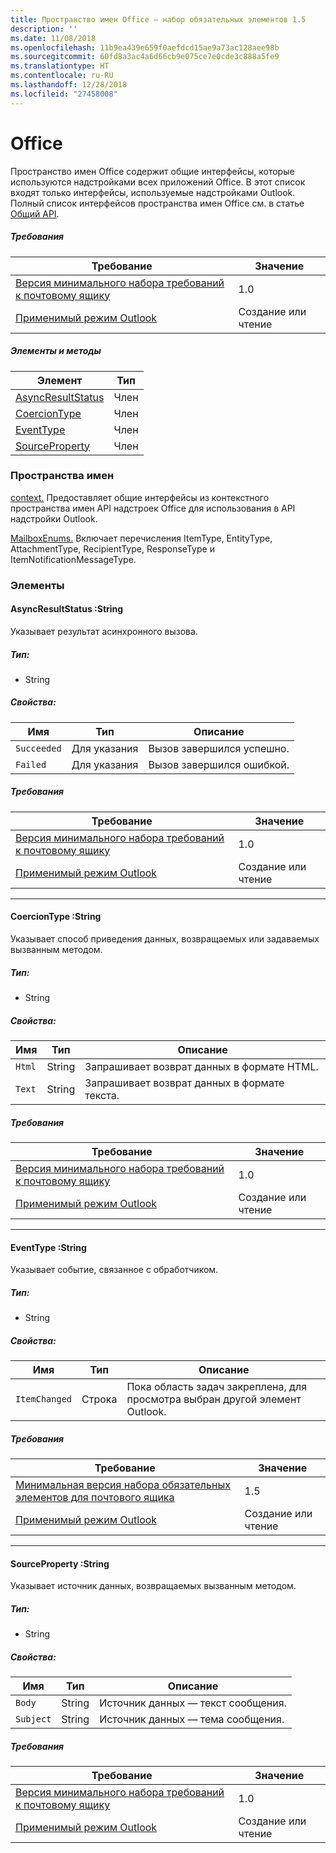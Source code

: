 ```yaml
---
title: Пространство имен Office — набор обязательных элементов 1.5
description: ''
ms.date: 11/08/2018
ms.openlocfilehash: 11b9ea439e659f0aefdcd15ae9a73ac128aee98b
ms.sourcegitcommit: 60fd8a3ac4a6d66cb9e075ce7e0cde3c888a5fe9
ms.translationtype: HT
ms.contentlocale: ru-RU
ms.lasthandoff: 12/28/2018
ms.locfileid: "27458008"
---
```

# <a name="office"></a>Office

Пространство имен Office содержит общие интерфейсы, которые используются надстройками всех приложений Office. В этот список входят только интерфейсы, используемые надстройками Outlook. Полный список интерфейсов пространства имен Office см. в статье [Общий API](/javascript/api/office).

##### <a name="requirements"></a>Требования

|Требование| Значение|
|---|---|
|[Версия минимального набора требований к почтовому ящику](/office/dev/add-ins/reference/requirement-sets/outlook-api-requirement-sets)| 1.0|
|[Применимый режим Outlook](https://docs.microsoft.com/outlook/add-ins/#extension-points)| Создание или чтение|

##### <a name="members-and-methods"></a>Элементы и методы

| Элемент | Тип |
|--------|------|
| [AsyncResultStatus](#asyncresultstatus-string) | Член |
| [CoercionType](#coerciontype-string) | Член |
| [EventType](#eventtype-string) | Член |
| [SourceProperty](#sourceproperty-string) | Член |

### <a name="namespaces"></a>Пространства имен

[context.](office.context.md) Предоставляет общие интерфейсы из контекстного пространства имен API надстроек Office для использования в API надстройки Outlook.

[MailboxEnums.](/javascript/api/outlook/office.mailboxenums.attachmenttype) Включает перечисления ItemType, EntityType, AttachmentType, RecipientType, ResponseType и ItemNotificationMessageType.

### <a name="members"></a>Элементы

####  <a name="asyncresultstatus-string"></a>AsyncResultStatus :String

Указывает результат асинхронного вызова.

##### <a name="type"></a>Тип:

*   String

##### <a name="properties"></a>Свойства:

|Имя| Тип| Описание|
|---|---|---|
|`Succeeded`| Для указания|Вызов завершился успешно.|
|`Failed`| Для указания|Вызов завершился ошибкой.|

##### <a name="requirements"></a>Требования

|Требование| Значение|
|---|---|
|[Версия минимального набора требований к почтовому ящику](/office/dev/add-ins/reference/requirement-sets/outlook-api-requirement-sets)| 1.0|
|[Применимый режим Outlook](https://docs.microsoft.com/outlook/add-ins/#extension-points)| Создание или чтение|

---

####  <a name="coerciontype-string"></a>CoercionType :String

Указывает способ приведения данных, возвращаемых или задаваемых вызванным методом.

##### <a name="type"></a>Тип:

*   String

##### <a name="properties"></a>Свойства:

|Имя| Тип| Описание|
|---|---|---|
|`Html`| String|Запрашивает возврат данных в формате HTML.|
|`Text`| String|Запрашивает возврат данных в формате текста.|

##### <a name="requirements"></a>Требования

|Требование| Значение|
|---|---|
|[Версия минимального набора требований к почтовому ящику](/office/dev/add-ins/reference/requirement-sets/outlook-api-requirement-sets)| 1.0|
|[Применимый режим Outlook](https://docs.microsoft.com/outlook/add-ins/#extension-points)| Создание или чтение|

---

####  <a name="eventtype-string"></a>EventType :String

Указывает событие, связанное с обработчиком.

##### <a name="type"></a>Тип:

*   String

##### <a name="properties"></a>Свойства:

| Имя | Тип | Описание |
|---|---|---|
|`ItemChanged`| Строка | Пока область задач закреплена, для просмотра выбран другой элемент Outlook. |

##### <a name="requirements"></a>Требования

|Требование| Значение|
|---|---|
|[Минимальная версия набора обязательных элементов для почтового ящика](/office/dev/add-ins/reference/requirement-sets/outlook-api-requirement-sets)| 1.5 |
|[Применимый режим Outlook](https://docs.microsoft.com/outlook/add-ins/#extension-points)| Создание или чтение |

---

####  <a name="sourceproperty-string"></a>SourceProperty :String

Указывает источник данных, возвращаемых вызванным методом.

##### <a name="type"></a>Тип:

*   String

##### <a name="properties"></a>Свойства:

|Имя| Тип| Описание|
|---|---|---|
|`Body`| String|Источник данных — текст сообщения.|
|`Subject`| String|Источник данных — тема сообщения.|

##### <a name="requirements"></a>Требования

|Требование| Значение|
|---|---|
|[Версия минимального набора требований к почтовому ящику](/office/dev/add-ins/reference/requirement-sets/outlook-api-requirement-sets)| 1.0|
|[Применимый режим Outlook](https://docs.microsoft.com/outlook/add-ins/#extension-points)| Создание или чтение|